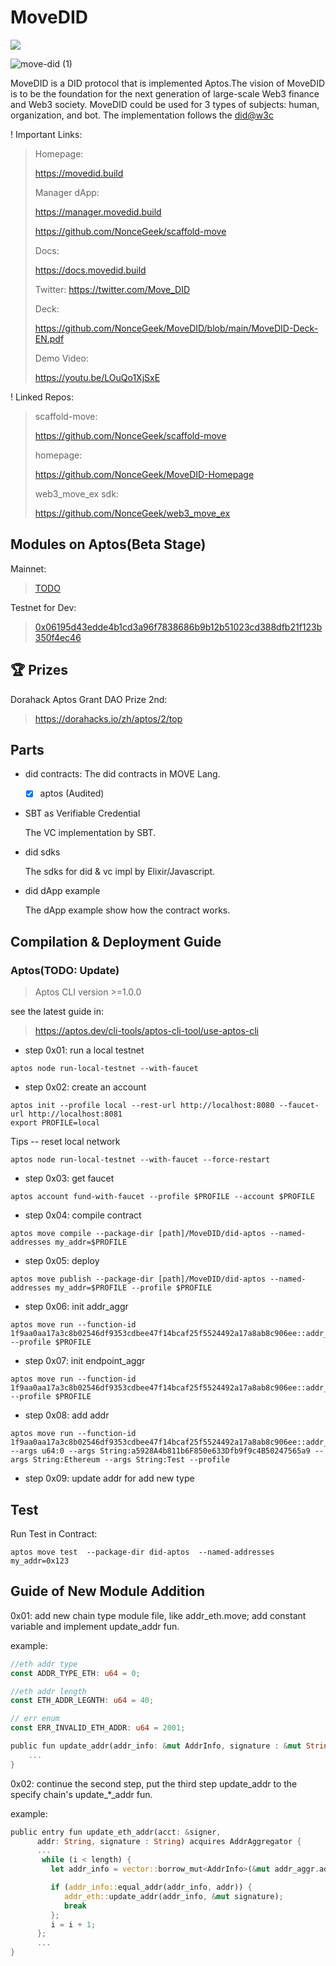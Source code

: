 # MoveDID

[![](https://img.shields.io/endpoint?url=https%3A%2F%2Fraw.githubusercontent.com%2Fmovebit%2Fmaterials%2Fmain%2Fshields.json)](https://github.com/NonceGeek/MoveDID/blob/main/MoveDID-Audit-Report.pdf)

![move-did (1)](https://p.ipic.vip/azpoeq.png)

MoveDID is a DID protocol that is implemented Aptos.The vision of MoveDID is to be the foundation for the next generation of large-scale Web3 finance and Web3 society. MoveDID could be used for 3 types of subjects: human, organization, and bot.
The implementation follows the [did@w3c](https://www.w3.org/TR/did-core/)

! Important Links:

> Homepage:
>
> https://movedid.build
>
> Manager dApp:
>
> https://manager.movedid.build
>
> https://github.com/NonceGeek/scaffold-move
>
> Docs:
>
> https://docs.movedid.build
>
> Twitter:
> https://twitter.com/Move_DID
>
> Deck:
>
> https://github.com/NonceGeek/MoveDID/blob/main/MoveDID-Deck-EN.pdf
>
> Demo Video:
>
> https://youtu.be/LOuQo1XjSxE

! Linked Repos:

> scaffold-move:
> 
> https://github.com/NonceGeek/scaffold-move
>
> homepage:
>
> https://github.com/NonceGeek/MoveDID-Homepage
>
> web3_move_ex sdk:
>
> https://github.com/NonceGeek/web3_move_ex

##  Modules on Aptos(Beta Stage)

Mainnet:

> [TODO](https://explorer.aptoslabs.com/account/TODO/modules)

Testnet for Dev: 

> [0x06195d43edde4b1cd3a96f7838686b9b12b51023cd388dfb21f123b350f4ec46](https://explorer.aptoslabs.com/account/0x06195d43edde4b1cd3a96f7838686b9b12b51023cd388dfb21f123b350f4ec46/modules?network=testnet)

## 🏆 Prizes

Dorahack Aptos Grant DAO Prize 2nd: 

> https://dorahacks.io/zh/aptos/2/top

## Parts

* did contracts:
  The did contracts in MOVE Lang.

  * [x] aptos (Audited)

* SBT as Verifiable Credential

  The VC implementation by SBT.

* did sdks

  The sdks for did & vc impl by Elixir/Javascript.
  
* did dApp example
  
  The dApp example show how the contract works.

## Compilation & Deployment Guide

### Aptos(TODO: Update)

> Aptos CLI version >=1.0.0

see the latest guide in:

> https://aptos.dev/cli-tools/aptos-cli-tool/use-aptos-cli

* step 0x01: run a local testnet

```
aptos node run-local-testnet --with-faucet
```

* step 0x02: create an account

```
aptos init --profile local --rest-url http://localhost:8080 --faucet-url http://localhost:8081
export PROFILE=local
```

Tips -- reset local network

```
aptos node run-local-testnet --with-faucet --force-restart
```

* step 0x03: get faucet

```
aptos account fund-with-faucet --profile $PROFILE --account $PROFILE
```

* step 0x04: compile contract

```
aptos move compile --package-dir [path]/MoveDID/did-aptos --named-addresses my_addr=$PROFILE
```

* step 0x05: deploy

```
aptos move publish --package-dir [path]/MoveDID/did-aptos --named-addresses my_addr=$PROFILE --profile $PROFILE
```

* step 0x06: init addr_aggr

```
aptos move run --function-id 1f9aa0aa17a3c8b02546df9353cdbee47f14bcaf25f5524492a17a8ab8c906ee::addr_aggregator::create_addr_aggregator --profile $PROFILE
```

* step 0x07: init endpoint_aggr

```
aptos move run --function-id 1f9aa0aa17a3c8b02546df9353cdbee47f14bcaf25f5524492a17a8ab8c906ee::addr_aggregator::create_endpoint_aggregator --profile $PROFILE
```

* step 0x08: add addr

```
aptos move run --function-id 1f9aa0aa17a3c8b02546df9353cdbee47f14bcaf25f5524492a17a8ab8c906ee::addr_aggregator::add_addr --args u64:0 --args String:a5928A4b811b6F850e633Dfb9f9c4B50247565a9 --args String:Ethereum --args String:Test --profile
```
* step 0x09: update addr for add new type 

## Test

Run Test in Contract: 

```
aptos move test  --package-dir did-aptos  --named-addresses my_addr=0x123
```

## Guide of New Module Addition

0x01: add new chain type module file, like addr_eth.move; add constant variable  and implement update_addr fun.

example: 

```Rust
//eth addr type
const ADDR_TYPE_ETH: u64 = 0;

//eth addr length
const ETH_ADDR_LEGNTH: u64 = 40;

// err enum
const ERR_INVALID_ETH_ADDR: u64 = 2001;

public fun update_addr(addr_info: &mut AddrInfo, signature : &mut String) {
    ...
}
```

0x02: continue the second step, put the third step update_addr to the specify chain's update_*_addr fun.

example: 
```Rust
public entry fun update_eth_addr(acct: &signer,
      addr: String, signature : String) acquires AddrAggregator {
      ...
       while (i < length) {
         let addr_info = vector::borrow_mut<AddrInfo>(&mut addr_aggr.addr_infos, i);

         if (addr_info::equal_addr(addr_info, addr)) {
            addr_eth::update_addr(addr_info, &mut signature);
            break
         };
         i = i + 1;
      };
      ...
}  
```
